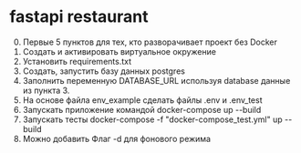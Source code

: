 # fastapi restaurant
0. Первые 5 пунктов для тех, кто разворачивает проект без Docker
1. Создать и активировать виртуальное окружение
2. Установить requirements.txt
3. Создать, запустить базу данных postgres 
4. Заполнить переменную DATABASE_URL используя database данные из пункта 3.
5. На основе файла env_example сделать файлы .env и .env_test 
6. Запускать приложение командой docker-compose up --build 
7. Запускать тесты docker-compose -f "docker-compose_test.yml" up --build
8. Можно добавить Флаг -d для фонового режима

